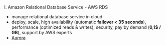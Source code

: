 I. Amazon Relational Database Service - AWS RDS
- manage relational database service in cloud
- deploy, scale, high availability (automatic **failover < 35 seconds**), performance (optimized reads & writes), security, pay by demand (**0,1$ / GB**), support by AWS experts
- [Aurora](https://aws.amazon.com/rds/)
